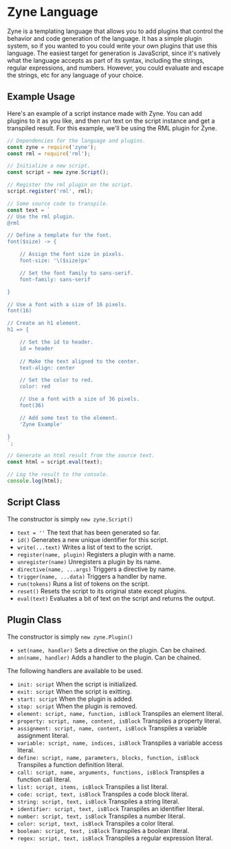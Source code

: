 # Zyne Language
Zyne is a templating language that allows you to add plugins that control the behavior and code generation of the language. It has a simple plugin system, so if you wanted to you could write your own plugins that use this language. The easiest target for generation is JavaScript, since it's natively what the language accepts as part of its syntax, including the strings, regular expressions, and numbers. However, you could evaluate and escape the strings, etc for any language of your choice.

## Example Usage
Here's an example of a script instance made with Zyne. You can add plugins to it as you like, and then run text on the script instance and get a transpiled result. For this example, we'll be using the RML plugin for Zyne.
```js
// Dependencies for the language and plugins.
const zyne = require('zyne');
const rml = require('rml');

// Initialize a new script.
const script = new zyne.Script();

// Register the rml plugin on the script.
script.register('rml', rml);

// Some source code to transpile.
const text = `
// Use the rml plugin.
@rml

// Define a template for the font.
font($size) -> {

	// Assign the font size in pixels.
	font-size: '\($size)px'

	// Set the font family to sans-serif.
	font-family: sans-serif

}

// Use a font with a size of 16 pixels.
font(16)

// Create an h1 element.
h1 => {

	// Set the id to header.
	id = header
	
	// Make the text aligned to the center.
	text-align: center

	// Set the color to red.
	color: red

	// Use a font with a size of 36 pixels.
	font(36)

	// Add some text to the element.
	'Zyne Example'

}
`;

// Generate an html result from the source text.
const html = script.eval(text);

// Log the result to the console.
console.log(html);
```

## Script Class
The constructor is simply `new zyne.Script()`

* `text = ''` The text that has been generated so far.  
* `id()` Generates a new unique identifier for this script.  
* `write(...text)` Writes a list of text to the script.  
* `register(name, plugin)` Registers a plugin with a name.  
* `unregister(name)` Unregisters a plugin by its name.  
* `directive(name, ...args)` Triggers a directive by name.  
* `trigger(name, ...data)` Triggers a handler by name.  
* `run(tokens)` Runs a list of tokens on the script.  
* `reset()` Resets the script to its original state except plugins.  
* `eval(text)` Evaluates a bit of text on the script and returns the output.  

## Plugin Class
The constructor is simply `new zyne.Plugin()`

* `set(name, handler)` Sets a directive on the plugin. Can be chained.  
* `on(name, handler)` Adds a handler to the plugin. Can be chained.  

The following handlers are available to be used.

* `init: script` When the script is initialized.  
* `exit: script` When the script is exitting.  
* `start: script` When the plugin is added.  
* `stop: script` When the plugin is removed.  
* `element: script, name, function, isBlock` Transpiles an element literal.  
* `property: script, name, content, isBlock` Transpiles a property literal.  
* `assignment: script, name, content, isBlock` Transpiles a variable assignment literal.  
* `variable: script, name, indices, isBlock` Transpiles a variable access literal.  
* `define: script, name, parameters, blocks, function, isBlock` Transpiles a function definition literal.  
* `call: script, name, arguments, functions, isBlock` Transpiles a function call literal.  
* `list: script, items, isBlock` Transpiles a list literal.  
* `code: script, text, isBlock` Transpiles a code block literal.  
* `string: script, text, isBlock` Transpiles a string literal.  
* `identifier: script, text, isBlock` Transpiles an identifier literal.  
* `number: script, text, isBlock` Transpiles a number literal.  
* `color: script, text, isBlock` Transpiles a color literal.  
* `boolean: script, text, isBlock` Transpiles a boolean literal.  
* `regex: script, text, isBlock` Transpiles a regular expression literal.  
